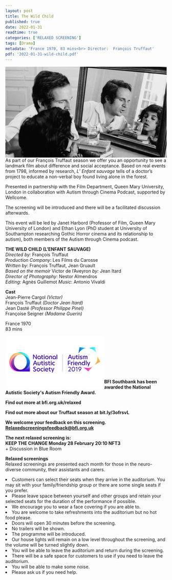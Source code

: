```yaml
---
layout: post
title: The Wild Child
published: true
date: 2022-01-31
readtime: true
categories: ['RELAXED SCREENING']
tags: [Drama]
metadata: 'France 1970, 83 mins<br> Director:  François Truffaut'
pdf: '2022-01-31-wild-child.pdf'
---
```


<img style="float: left;" src="/img/wild-child.png"><br><br>


As part of our François Truffaut season we offer you an opportunity to see a landmark film about difference and social acceptance. Based on real events from 1798, informed by research, _L’ Enfant sauvage_ tells of a doctor’s project to educate a non-verbal boy found living alone in the forest.

Presented in partnership with the Film Department, Queen Mary University, London in collaboration with Autism through Cinema Podcast, supported by Wellcome.

The screening will be introduced and there will be a facilitated discussion afterwards.

This event will be led by Janet Harbord (Professor of Film, Queen Mary University of London) and Ethan Lyon (PhD student at University of Southampton researching Gothic Horror cinema and its relationship to autism), both members of the Autism through Cinema podcast.<br>


**THE WILD CHILD (L’ENFANT SAUVAGE)**<br>
_Directed by:_ François Truffaut<br>
_Production Company_: Les Films du Carosse<br>
_Written by_: François Truffaut, Jean Gruault<br>
_Based on the memoir_ Victor de l’Aveyron _by:_ Jean Itard<br>
_Director of Photography_:  Nestor Almendros<br>
_Editing_: Agnès Guillemot
_Music_: Antonio Vivaldi<br>

**Cast**  <br>
Jean-Pierre Cargol _(Victor)_<br>
François Truffaut _(Doctor Jean Itard)_<br>
Jean Dasté _(Professor Philippe Pinel)_<br>
Françoise Seigner _(Madame Guerin)_<br>

France 1970<br>
83 mins<br>

<img style="float: left;" src="/img/autistic_society.png"><br><br><br><br><br><br><br>

**BFI Southbank has been awarded the National Autistic Society's Autism Friendly Award.**<br>


**Find out more at  bfi.org.uk/relaxed**<br>


**Find out more about our Truffaut season at**
**bit.ly/3ofrsvL**


**We welcome your feedback on this screening.**<br>
**Relaxedscreeningsfeedback@bfi.org.uk**<br>


**The next relaxed screening is:**<br>
**KEEP THE CHANGE Monday 28 February 20:10 NFT3**<br>
\+ Discussion in Blue Room<br>



**Relaxed screenings**<br>
Relaxed screenings are presented each month for those in the neuro-diverse community, their assistants and carers.

<li>Customers can select their seats when they arrive in the auditorium. You may sit with your family/friendship group or there are some single seats if you prefer.

<li>Please leave space between yourself and other groups and retain your selected seats for the duration of the performance if possible.

<li>We encourage you to wear a face covering if you are able to.

<li>You are welcome to take refreshments into the auditorium but no hot food please.

<li>Doors will open 30 minutes before the screening.

<li>No trailers will be shown.

<li>The programme will be introduced.

<li>Our house lights will remain on a low level throughout the screening, and the volume will be turned slightly down.

<li>You will be able to leave the auditorium and return during the screening.

<li>There will be a safe space for customers to use if you need to leave the auditorium.

<li>You will be able to make some noise.

<li>Please ask us if you need help.

<!--stackedit_data:
eyJoaXN0b3J5IjpbLTEzMDI2MzYwNjgsMTUxNTY1NjE0MiwtMj
A0MjcwNjQ0N119
-->
